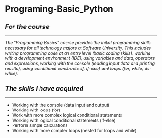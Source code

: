 # **Programing-Basic_Python**
## _For the course_
---
_The "Programming Basics" course provides the initial programming skills necessary for all technology majors at Software University. This includes writing programming code at an entry level (basic coding skills), working with a development environment (IDE), using variables and data, operators and expressions, working with the console (reading input data and printing results), using conditional constructs (if, if-else) and loops (for, while, do-while)._

## _The skills I have acquired_
---
* Working with the console (data input and output)
* Working with loops (for)
* Work with more complex logical conditional statements
* Working with logical conditional statements (if-else)
* Perform simple calculations
* Working with more complex loops (nested for loops and while)


